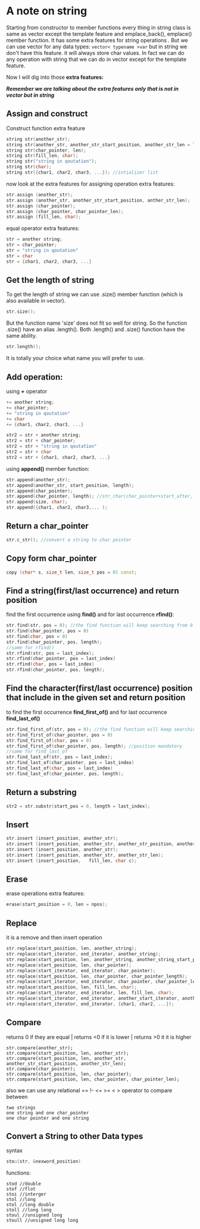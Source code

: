 # A note on string

Starting from constructor to member functions every thing in string class is same as vector except the template feature and emplace_back(), emplace() member function. It has some extra features for string operations . But  we can use vector for any data types: ```vector< typename >var``` but in string we don't have this feature. it will always store char values. In fact we can do any operation with string that we can do in vector except for the template feature.

Now I will dig into those **extra features:**

***Remember we are talking about the extra features only that is not in vector but in string***

## Assign and construct

Construct function extra feature

```c++
string str(another_str);	
string str(another_str, another_str_start_position, another_str_len = last_index);
string str(char_pointer, len);
string str(fill_len, char);
string str("string in qoutation");
string str(char);
string str({char1, char2, char3, ...}); //intializer list
```



now look at the extra features for assigning operation extra features:

```c++
str.assign (another_str);	
str.assign (another_str, another_str_start_position, anther_str_len);
str.assign (char_pointer);
str.assign (char_pointer, char_pointer_len);
str.assign (fill_len, char);	
```

equal operator extra features:

```c++
str = another string;
str = char_pointer;
str = "string in qoutation"
str = char
str = {char1, char2, char3, ...}
```



## Get the length of string

To get the length of string we can use .size() member function (which is also available in vector).

```c++
str.size();
```

But the function name 'size' does not fit so well for string. So the function .size() have an alias .length(). Both .length() and .size() function have the same ability. 

```c++
str.length();
```

It is totally your choice what name you will prefer to use.

## Add operation:

using **+** operator

```c++
+= another string;
+= char_pointer;
+= "string in qoutation"
+= char
+= {char1, char2, char3, ...}

str2 = str + another string;
str2 = str + char_pointer;
str2 = str + "string in qoutation"
str2 = str + char
str2 = str + {char1, char2, char3, ...}
```

using **append()** member function:

```c++
str.append(another_str);
str.append(another_str, start_position, length);
str.append(char_pointer);
str.append(char_pointer, length); //str_char(char_pointer+start_after, length)
str.append(size, char);
str.append({char1, char2, char3,... );
```



## **Return a char_pointer**

```c++
str.c_str(); //convert a string to char pointer
```

## Copy form char_pointer

```c++
copy (char* s, size_t len, size_t pos = 0) const;
```



## **Find a string(first/last occurrence) and return position**

find the first occurrence using **find()**  and for last occurrence  **rfind()**:

```c++
str.find(str, pos = 0); //the find function will keep searching from 0 to pos index 
str.find(char_pointer, pos = 0) 
str.find(char, pos = 0)
str.find(char_pointer, pos, length);
//same for rfind()
str.rfind(str, pos = last_index); 
str.rfind(char_pointer, pos = last_index)
str.rfind(char, pos = last_index)
str.rfind(char_pointer, pos, length);
```

## **Find the character(first/last occurrence) position that include in the given set** and return position

to find the first occurrence **find_first_of()** and for last occurrence **find_last_of()**

```c++
str.find_first_of(str, pos = 0); //the find function will keep searching from 0 to pos index 
str.find_first_of(char_pointer, pos = 0) 
str.find_first_of(char, pos = 0)
str.find_first_of(char_pointer, pos, length); //position mandatory
//same for find_last_of
str.find_last_of(str, pos = last_index); 
str.find_last_of(char_pointer, pos = last_index)
str.find_last_of(char, pos = last_index)
str.find_last_of(char_pointer, pos, length);
```

## **Return a substring**	

```c++
str2 = str.substr(start_pos = 0, length = last_index);
```

## Insert

```c++
str.insert (insert_position, another_str);
str.insert (insert_position, another_str, another_str_position, another_str_len);
str.insert (insert_position, another_str);
str.insert (insert_position, another_str, another_str_len);
str.insert (insert_position,   fill_len, char c);
```



## Erase

erase operations extra features:

```c++
erase(start_position = 0, len = npos);
```



## **Replace**

it is a remove and then insert operation

```c++
str.replace(start_position, len, another_string);
str.replace(start_iterator, end_iterator, another_string);
str.replace(start_position, len, another_string, another_string_start_position, another_string_length);
str.replace(start_position, len, char_pointer);
str.replace(start_iterator, end_iterator, char_pointer);
str.replace(start_position, len, char_pointer, char_pointer_length);
str.replace(start_iterator, end_iterator, char_pointer, char_pointer_length);
str.replace(start_position, len, fill_len, char);
str.replcae(start_iterator, end_iterator, len, fill_len, char);
str.replace(start_iterator, end_iterator, another_start_iterator, another_end_iterator);
str.replace(start_iterator, end_iterator, {char1, char2, ...});
```

## Compare

returns 0 if they are equal | returns <0 if it is lower | returns >0 it it is higher 

```
str.compare(another_str);
str.compare(start_position, len, another_str);
str.compare(start_position, len, another_str, another_str_start_position, another_str_len);
str.compare(char_pointer);
str.compare(start_position, len, char_pointer);
str.compare(start_position, len, char_pointer, char_pointer_len);
```

also we can use any relational == !- <= >= < > operator to compare between 

```
two strings 
one string and one char_pointer
one char pointer and one string
```

## Convert a String to other Data types

syntax

```c++
sto☐(str, &nexword_position)
```

functions: 

```
stod //double
stof //flot
stoi //interger
stol //long
stol //long double
stoll //long long
stoul //unsigned long
stoull //unsigned long long
```

